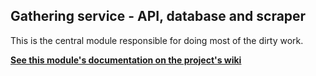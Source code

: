 ## Gathering service - API, database and scraper

This is the central module responsible for doing most of the dirty work.

**[See this module's documentation on the project's wiki](https://github.com/mini-pw/2019L-ProjektZespolowy/wiki/Gathering)**
